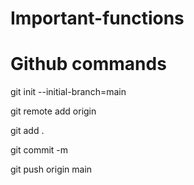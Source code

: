 # Important-functions

# Github commands

git init --initial-branch=main

git remote add origin <your git link>

git add .

git commit -m <your message>

git push origin main
